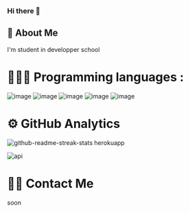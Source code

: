 ### Hi there 👋

## 🚀 About Me
I'm student in developper school

# 👨🏻‍💻 Programming languages :

![image](https://github.com/kohniko/kohniko/assets/145538085/28b1bdab-ee55-4aa5-8ddf-1e57b4fb7659)
![image](https://github.com/kohniko/kohniko/assets/145538085/57960ee0-9478-4e76-a1fa-d5c0c1ea19ba)
![image](https://github.com/kohniko/kohniko/assets/145538085/f8c80748-1188-49aa-b387-3df443b9ee3f)
![image](https://github.com/kohniko/kohniko/assets/145538085/e7bd14b8-7499-4472-8319-6127ccb2b4bb)
![image](https://github.com/kohniko/kohniko/assets/145538085/ec8053b8-b480-48d0-98c4-8634b4708c86)

# ⚙️ GitHub Analytics

![github-readme-streak-stats herokuapp](https://github.com/kohniko/kohniko/assets/145538085/c599d1ca-debe-43c5-8418-bd93f65623bc)

![api](https://github.com/kohniko/kohniko/assets/145538085/3cb84ea1-11d7-4159-ae35-e6eb1412cf83)


# 🤝🏻 Contact Me

soon
